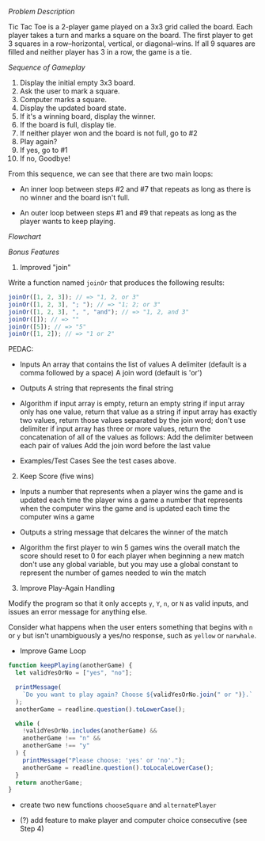 _Problem Description_

Tic Tac Toe is a 2-player game played on a 3x3 grid called the board. Each player takes a turn and marks a square on the board. The first player to get 3 squares in a row–horizontal, vertical, or diagonal–wins. If all 9 squares are filled and neither player has 3 in a row, the game is a tie.

_Sequence of Gameplay_

1. Display the initial empty 3x3 board.
2. Ask the user to mark a square.
3. Computer marks a square.
4. Display the updated board state.
5. If it's a winning board, display the winner.
6. If the board is full, display tie.
7. If neither player won and the board is not full, go to #2
8. Play again?
9. If yes, go to #1
10. If no, Goodbye!

From this sequence, we can see that there are two main loops:

- An inner loop between steps #2 and #7 that repeats as long as there is no winner and the board isn't full.

- An outer loop between steps #1 and #9 that repeats as long as the player wants to keep playing.

_Flowchart_

_Bonus Features_

1. Improved "join"

Write a function named `joinOr` that produces the following results:

```js
joinOr([1, 2, 3]); // => "1, 2, or 3"
joinOr([1, 2, 3], "; "); // => "1; 2; or 3"
joinOr([1, 2, 3], ", ", "and"); // => "1, 2, and 3"
joinOr([]); // => ""
joinOr([5]); // => "5"
joinOr([1, 2]); // => "1 or 2"
```

PEDAC:

- Inputs
  An array that contains the list of values
  A delimiter (default is a comma followed by a space)
  A join word (default is 'or')

- Outputs
  A string that represents the final string

- Algorithm
  if input array is empty, return an empty string
  if input array only has one value, return that value as a string
  if input array has exactly two values, return those values separated by the join word; don't use delimiter
  if input array has three or more values, return the concatenation of all of the values as follows:
  Add the delimiter between each pair of values
  Add the join word before the last value

- Examples/Test Cases
  See the test cases above.

2. Keep Score (five wins)

- Inputs
  a number that represents when a player wins the game and is updated each time the player wins a game
  a number that represents when the computer wins the game and is updated each time the computer wins a game

- Outputs
  a string message that delcares the winner of the match

- Algorithm
  the first player to win 5 games wins the overall match
  the score should reset to 0 for each player when beginning a new match
  don't use any global variable, but you may use a global constant to represent the number of games needed to win the match

3. Improve Play-Again Handling

Modify the program so that it only accepts `y`, `Y`, `n`, or `N` as valid inputs, and issues an error message for anything else.

Consider what happens when the user enters something that begins with `n` or `y` but isn't unambiguously a yes/no response, such as `yellow` or `narwhale`.

- Improve Game Loop

```js
function keepPlaying(anotherGame) {
  let validYesOrNo = ["yes", "no"];

  printMessage(
    `Do you want to play again? Choose ${validYesOrNo.join(" or ")}.`
  );
  anotherGame = readline.question().toLowerCase();

  while (
    !validYesOrNo.includes(anotherGame) &&
    anotherGame !== "n" &&
    anotherGame !== "y"
  ) {
    printMessage("Please choose: 'yes' or 'no'.");
    anotherGame = readline.question().toLocaleLowerCase();
  }
  return anotherGame;
}
```

- create two new functions `chooseSquare` and `alternatePlayer`

- (?) add feature to make player and computer choice consecutive (see Step 4)
